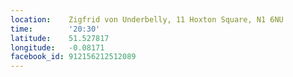 ```yaml
---
location:    Zigfrid von Underbelly, 11 Hoxton Square, N1 6NU
time:        '20:30'
latitude:    51.527817
longitude:   -0.08171
facebook_id: 912156212512089
---
```

